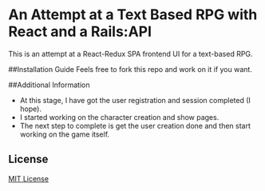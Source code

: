 # An Attempt at a Text Based RPG with React and a Rails:API

This is an attempt at a React-Redux SPA frontend UI for a text-based RPG.

##Installation Guide
Feels free to fork this repo and work on it if you want.

##Additional Information

- At this stage, I have got the user registration and session completed (I hope). 
- I started working on the character creation and show pages.
- The next step to complete is get the user creation done and then start working on the game itself.

## License

[MIT License](https://mit-license.org/)